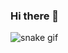 ### Hi there 👋

![snake gif](https://github.com/gabrielkuboyama/gabrielkuboyama/blob/output/github-contribution-grid-snake.gif)

